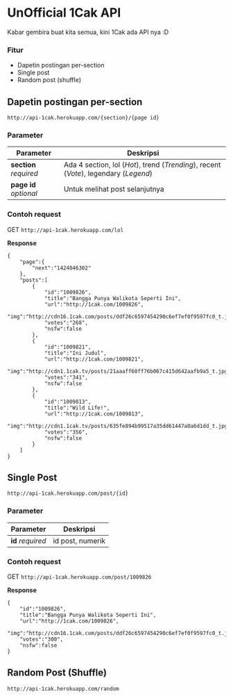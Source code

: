 # UnOfficial 1Cak API

Kabar gembira buat kita semua, kini 1Cak ada API nya :D

### Fitur

* Dapetin postingan per-section
* Single post
* Random post (shuffle)

## Dapetin postingan per-section
```
http://api-1cak.herokuapp.com/{section}/{page id}
```

### Parameter
| Parameter        | Deskripsi                                                                     |
|------------------|-------------------------------------------------------------------------------|
| **section** _required_ | Ada 4 section, lol (_Hot_), trend (_Trending_), recent (_Vote_), legendary (_Legend_) |
| **page id** _optional_ | Untuk melihat post selanjutnya                                                |

### Contoh request

GET ```http://api-1cak.herokuapp.com/lol```

**Response** 

```
{  
    "page":{  
        "next":"1424046302"
    },
    "posts":[  
        {  
            "id":"1009826",
            "title":"Bangga Punya Walikota Seperti Ini",
            "url":"http://1cak.com/1009826",
            "img":"http://cdn16.1cak.com/posts/ddf26c6597454290c6ef7ef0f9597fc0_t.jpg",
            "votes":"268",
            "nsfw":false
        },
        {  
            "id":"1009821",
            "title":"Ini Judul",
            "url":"http://1cak.com/1009821",
            "img":"http://cdn1.1cak.tv/posts/21aaaff60ff76b067c415d642aafb9a5_t.jpg",
            "votes":"341",
            "nsfw":false
        },
        {  
            "id":"1009813",
            "title":"Wild Life!",
            "url":"http://1cak.com/1009813",
            "img":"http://cdn1.1cak.tv/posts/635fe894b99517a35dd61447a0a6d1dd_t.jpg",
            "votes":"356",
            "nsfw":false
        }
    ]
}
```

## Single Post

```
http://api-1cak.herokuapp.com/post/{id}
```

### Parameter
| Parameter        | Deskripsi                                                                     |
|------------------|-------------------------------------------------------------------------------|
| **id** _required_ | id post, numerik |

### Contoh request

GET ```http://api-1cak.herokuapp.com/post/1009826```

**Response** 

```
{  
    "id":"1009826",
    "title":"Bangga Punya Walikota Seperti Ini",
    "url":"http://1cak.com/1009826",
    "img":"http://cdn16.1cak.com/posts/ddf26c6597454290c6ef7ef0f9597fc0_t.jpg",
    "votes":"300",
    "nsfw":false
}
```

## Random Post (Shuffle)

```
http://api-1cak.herokuapp.com/random
```